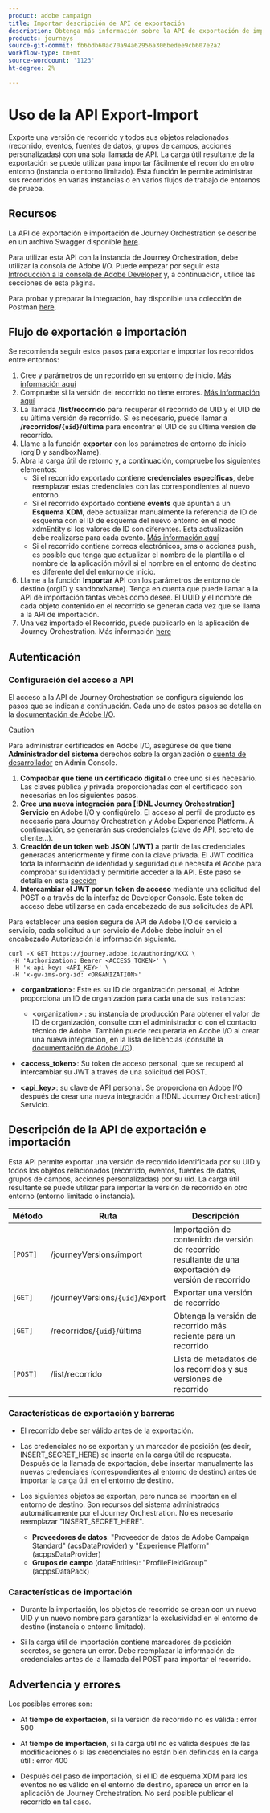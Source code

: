 ```yaml
---
product: adobe campaign
title: Importar descripción de API de exportación
description: Obtenga más información sobre la API de exportación de importación.
products: journeys
source-git-commit: fb6bdb60ac70a94a62956a306bedee9cb607e2a2
workflow-type: tm+mt
source-wordcount: '1123'
ht-degree: 2%

---
```



# Uso de la API Export-Import

Exporte una versión de recorrido y todos sus objetos relacionados (recorrido, eventos, fuentes de datos, grupos de campos, acciones personalizadas) con una sola llamada de API. La carga útil resultante de la exportación se puede utilizar para importar fácilmente el recorrido en otro entorno (instancia o entorno limitado).
Esta función le permite administrar sus recorridos en varias instancias o en varios flujos de trabajo de entornos de prueba.


## Recursos

La API de exportación e importación de Journey Orchestration se describe en un archivo Swagger disponible [here](https://adobedocs.github.io/JourneyAPI/docs/).

Para utilizar esta API con la instancia de Journey Orchestration, debe utilizar la consola de Adobe I/O. Puede empezar por seguir esta [Introducción a la consola de Adobe Developer](https://www.adobe.io/apis/experienceplatform/console/docs.html#!AdobeDocs/adobeio-console/master/getting-started.md) y, a continuación, utilice las secciones de esta página.

Para probar y preparar la integración, hay disponible una colección de Postman [here](https://raw.githubusercontent.com/AdobeDocs/JourneyAPI/master/postman-collections/Journey-Orchestration_Export-import-API_postman-collection.json).


## Flujo de exportación e importación

Se recomienda seguir estos pasos para exportar e importar los recorridos entre entornos:

1. Cree y parámetros de un recorrido en su entorno de inicio. [Más información aquí](https://experienceleague.adobe.com/docs/journeys/using/building-journeys/about-journey-building/journey.html)
1. Compruebe si la versión del recorrido no tiene errores. [Más información aquí](https://experienceleague.adobe.com/docs/journeys/using/building-journeys/testing-the-journey.html)
1. La llamada **/list/recorrido** para recuperar el recorrido de UID y el UID de su última versión de recorrido. Si es necesario, puede llamar a **/recorridos/`{uid}`/última** para encontrar el UID de su última versión de recorrido.
1. Llame a la función **exportar** con los parámetros de entorno de inicio (orgID y sandboxName).
1. Abra la carga útil de retorno y, a continuación, compruebe los siguientes elementos:
   * Si el recorrido exportado contiene **credenciales específicas**, debe reemplazar estas credenciales con las correspondientes al nuevo entorno.
   * Si el recorrido exportado contiene **events** que apuntan a un **Esquema XDM**, debe actualizar manualmente la referencia de ID de esquema con el ID de esquema del nuevo entorno en el nodo xdmEntity si los valores de ID son diferentes. Esta actualización debe realizarse para cada evento. [Más información aquí](https://experienceleague.adobe.com/docs/journeys/using/events-journeys/experience-event-schema.html)
   * Si el recorrido contiene correos electrónicos, sms o acciones push, es posible que tenga que actualizar el nombre de la plantilla o el nombre de la aplicación móvil si el nombre en el entorno de destino es diferente del del entorno de inicio.
1. Llame a la función **Importar** API con los parámetros de entorno de destino (orgID y sandboxName). Tenga en cuenta que puede llamar a la API de importación tantas veces como desee. El UUID y el nombre de cada objeto contenido en el recorrido se generan cada vez que se llama a la API de importación.
1. Una vez importado el Recorrido, puede publicarlo en la aplicación de Journey Orchestration. Más información [here](https://experienceleague.adobe.com/docs/journeys/using/building-journeys/publishing-the-journey.html)


## Autenticación

### Configuración del acceso a API

El acceso a la API de Journey Orchestration se configura siguiendo los pasos que se indican a continuación. Cada uno de estos pasos se detalla en la [documentación de Adobe I/O](https://www.adobe.io/authentication/auth-methods.html#!AdobeDocs/adobeio-auth/master/AuthenticationOverview/ServiceAccountIntegration.md).

>[!CAUTION]
>
>Para administrar certificados en Adobe I/O, asegúrese de que tiene <b>Administrador del sistema</b> derechos sobre la organización o [cuenta de desarrollador](https://helpx.adobe.com/es/enterprise/using/manage-developers.html) en Admin Console.

1. **Comprobar que tiene un certificado digital** o cree uno si es necesario. Las claves pública y privada proporcionadas con el certificado son necesarias en los siguientes pasos.
1. **Cree una nueva integración para [!DNL Journey Orchestration] Servicio** en Adobe I/O y configúrelo. El acceso al perfil de producto es necesario para Journey Orchestration y Adobe Experience Platform. A continuación, se generarán sus credenciales (clave de API, secreto de cliente...).
1. **Creación de un token web JSON (JWT)** a partir de las credenciales generadas anteriormente y firme con la clave privada. El JWT codifica toda la información de identidad y seguridad que necesita el Adobe para comprobar su identidad y permitirle acceder a la API. Este paso se detalla en esta [sección](https://www.adobe.io/authentication/auth-methods.html#!AdobeDocs/adobeio-auth/master/JWT/JWT.md)
1. **Intercambiar el JWT por un token de acceso** mediante una solicitud del POST o a través de la interfaz de Developer Console. Este token de acceso debe utilizarse en cada encabezado de sus solicitudes de API.

Para establecer una sesión segura de API de Adobe I/O de servicio a servicio, cada solicitud a un servicio de Adobe debe incluir en el encabezado Autorización la información siguiente.

```
curl -X GET https://journey.adobe.io/authoring/XXX \
 -H 'Authorization: Bearer <ACCESS_TOKEN>' \
 -H 'x-api-key: <API_KEY>' \
 -H 'x-gw-ims-org-id: <ORGANIZATION>'
```

* **&lt;organization>**: Este es su ID de organización personal, el Adobe proporciona un ID de organización para cada una de sus instancias:

   * &lt;organization> : su instancia de producción
   Para obtener el valor de ID de organización, consulte con el administrador o con el contacto técnico de Adobe. También puede recuperarla en Adobe I/O al crear una nueva integración, en la lista de licencias (consulte la [documentación de Adobe I/O](https://www.adobe.io/authentication.html)).

* **&lt;access_token>**: Su token de acceso personal, que se recuperó al intercambiar su JWT a través de una solicitud del POST.

* **&lt;api_key>**: su clave de API personal. Se proporciona en Adobe I/O después de crear una nueva integración a [!DNL Journey Orchestration] Servicio.



## Descripción de la API de exportación e importación

Esta API permite exportar una versión de recorrido identificada por su UID y todos los objetos relacionados (recorrido, eventos, fuentes de datos, grupos de campos, acciones personalizadas) por su uid.
La carga útil resultante se puede utilizar para importar la versión de recorrido en otro entorno (entorno limitado o instancia).

| Método | Ruta | Descripción |
|---|---|---|
| `[POST]` | /journeyVersions/import | Importación de contenido de versión de recorrido resultante de una exportación de versión de recorrido |
| `[GET]` | /journeyVersions/`{uid}`/export | Exportar una versión de recorrido |
| `[GET]` | /recorridos/`{uid}`/última | Obtenga la versión de recorrido más reciente para un recorrido |
| `[POST]` | /list/recorrido | Lista de metadatos de los recorridos y sus versiones de recorrido |


### Características de exportación y barreras

* El recorrido debe ser válido antes de la exportación.

* Las credenciales no se exportan y un marcador de posición (es decir, INSERT_SECRET_HERE) se inserta en la carga útil de respuesta.
Después de la llamada de exportación, debe insertar manualmente las nuevas credenciales (correspondientes al entorno de destino) antes de importar la carga útil en el entorno de destino.

* Los siguientes objetos se exportan, pero nunca se importan en el entorno de destino. Son recursos del sistema administrados automáticamente por el Journey Orchestration. No es necesario reemplazar &quot;INSERT_SECRET_HERE&quot;.
   * **Proveedores de datos**: &quot;Proveedor de datos de Adobe Campaign Standard&quot; (acsDataProvider) y &quot;Experience Platform&quot; (acppsDataProvider)
   * **Grupos de campo** (dataEntities): &quot;ProfileFieldGroup&quot; (acppsDataPack)



### Características de importación

* Durante la importación, los objetos de recorrido se crean con un nuevo UID y un nuevo nombre para garantizar la exclusividad en el entorno de destino (instancia o entorno limitado).

* Si la carga útil de importación contiene marcadores de posición secretos, se genera un error. Debe reemplazar la información de credenciales antes de la llamada del POST para importar el recorrido.

## Advertencia y errores

Los posibles errores son:

* At **tiempo de exportación**, si la versión de recorrido no es válida : error 500

* At **tiempo de importación**, si la carga útil no es válida después de las modificaciones o si las credenciales no están bien definidas en la carga útil : error 400

* Después del paso de importación, si el ID de esquema XDM para los eventos no es válido en el entorno de destino, aparece un error en la aplicación de Journey Orchestration. No será posible publicar el recorrido en tal caso.